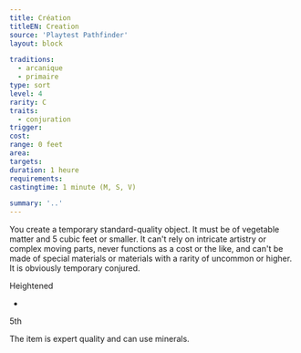 ```yaml
---
title: Création
titleEN: Creation
source: 'Playtest Pathfinder'
layout: block

traditions:
  - arcanique
  - primaire
type: sort
level: 4
rarity: C
traits:
  - conjuration
trigger: 
cost: 
range: 0 feet
area: 
targets: 
duration: 1 heure
requirements: 
castingtime: 1 minute (M, S, V)

summary: '..'
---
```

You create a temporary standard-quality object. It must be of vegetable matter and 5 cubic feet or smaller. It can't rely on intricate artistry or complex moving parts, never functions as a cost or the like, and can't be made of special materials or materials with a rarity of uncommon or higher. It is obviously temporary conjured.

Heightened

-

5th

The item is expert quality and can use minerals.
